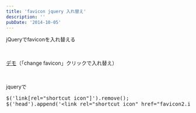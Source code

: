 ```yaml
---
title: 'favicon jquery 入れ替え'
description: ''
pubDate: '2014-10-05'
---
```


<p>jQueryでfaviconを入れ替える</p>
<p>&nbsp;</p>
<p><a href="https://archive.yuheijotaki.com/demo/favicon/">デモ</a>（「change favicon」クリックで入れ替え）</p>
<p>&nbsp;</p>
<p>jqueryで</p>
<pre class="brush: jscript; title: ; notranslate" title="">$('link[rel="shortcut icon"]').remove();
$('head').append('&lt;link rel="shortcut icon" href="favicon2.ico"&gt;');
</pre>
